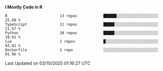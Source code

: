 <!--START_SECTION:waka-->
**I Mostly Code in R** 

```text
R                        13 repos            ██████░░░░░░░░░░░░░░░░░░░   25.49 % 
TypeScript               11 repos            █████░░░░░░░░░░░░░░░░░░░░   21.57 % 
Python                   10 repos            █████░░░░░░░░░░░░░░░░░░░░   19.61 % 
Lua                      2 repos             █░░░░░░░░░░░░░░░░░░░░░░░░   03.92 % 
Dockerfile               1 repo              ░░░░░░░░░░░░░░░░░░░░░░░░░   01.96 % 
```




 Last Updated on 03/10/2025 01:16:27 UTC
<!--END_SECTION:waka-->
